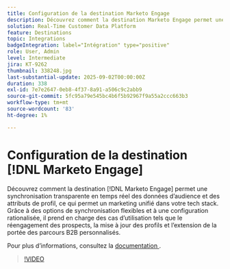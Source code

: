 ```yaml
---
title: Configuration de la destination Marketo Engage
description: Découvrez comment la destination Marketo Engage permet une synchronisation transparente en temps réel des données d’audience et des attributs de profil, ce qui permet un marketing unifié dans votre tech stack.
solution: Real-Time Customer Data Platform
feature: Destinations
topic: Integrations
badgeIntegration: label="Intégration" type="positive"
role: User, Admin
level: Intermediate
jira: KT-9262
thumbnail: 338248.jpg
last-substantial-update: 2025-09-02T00:00:00Z
duration: 338
exl-id: 7e7e2647-0eb8-4f37-8a91-a506c9c2abb9
source-git-commit: 5fc95a79e545bc4b6f5b92967f9a55a2ccc663b3
workflow-type: tm+mt
source-wordcount: '83'
ht-degree: 1%

---
```


# Configuration de la destination [!DNL Marketo Engage]

Découvrez comment la destination [!DNL Marketo Engage] permet une synchronisation transparente en temps réel des données d’audience et des attributs de profil, ce qui permet un marketing unifié dans votre tech stack. Grâce à des options de synchronisation flexibles et à une configuration rationalisée, il prend en charge des cas d’utilisation tels que le réengagement des prospects, la mise à jour des profils et l’extension de la portée des parcours B2B personnalisés.

Pour plus d’informations, consultez la [&#x200B; documentation &#x200B;](https://experienceleague.adobe.com/fr/docs/experience-platform/destinations/catalog/adobe/marketo-engage-connection).

>[!VIDEO](https://video.tv.adobe.com/v/3440160?learn=on&enablevpops&captions=fre_fr)

